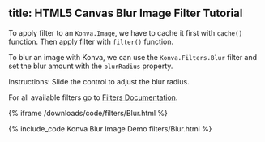 title: HTML5 Canvas Blur Image Filter Tutorial
---

To apply filter to an `Konva.Image`, we have to cache it first with `cache()`
function. Then apply filter with `filter()` function.

To blur an image with Konva, we can use the `Konva.Filters.Blur` filter
and set the blur amount with the `blurRadius` property.

Instructions: Slide the control to adjust the blur radius.

For all available filters go to [Filters Documentation](https://konvajs.github.io/api/Konva.Filters.html).

{% iframe /downloads/code/filters/Blur.html %}

{% include_code Konva Blur Image Demo filters/Blur.html %}